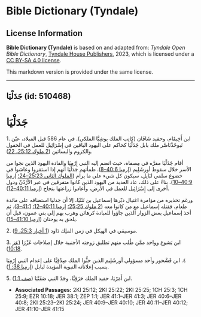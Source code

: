 # Bible Dictionary (Tyndale)

## License Information

**Bible Dictionary (Tyndale)** is based on and adapted from: _Tyndale Open Bible Dictionary_, [Tyndale House Publishers](https://tyndaleopenresources.com/), 2023, which is licensed under a [CC BY-SA 4.0 license](https://creativecommons.org/licenses/by-sa/4.0/legalcode.en).

This markdown version is provided under the same license.



--------------------------------

## جَدَلْيَا (id: 510468)

جَدَلْيَا
=========

1\. ابن أَخِيقَام، وحفيد شَافَان (كاتِب الملك يوشِيَّا الملكي). في عام 586 قبل الميلاد، عيّن نَبوخَذْنَاصَّر ملك بابل جَدَلْيَا كحاكم على اليهود الباقين في إِسْرَائِيل للعمل في الحقول والكروم والبساتين ([2 ملوك 25:12، 22](https://ref.ly/2Kgs25:12,2Kgs25:22)).

أقام جَدَلْيَا مقرَّه في مِصفاة، حيث انضم إليه النبي إِرْمِيَا والقادة اليهود الذين نجوا من الأسر خلال سقوط أورشَلِيم ([إرميا 40:6–8](https://ref.ly/Jer40:6-Jer40:8)). طمأنهم جَدَلْيَا أنهم إذا استقروا وعاشوا في خضوع سلمي لبَابِل، سيكون كل شيء على ما يرام ([الملوك الثاني 25:23–24؛](https://ref.ly/2Kgs25:23-2Kgs25:24) [إرميا 40:9–10](https://ref.ly/Jer40:9-Jer40:10)). بناءً على ذلك، عاد العديد من اليهود الذين كانوا متفرقين في عبر الأرْدُنّ ودول أخرى إلى إِسْرَائِيل للعمل في الأرض، وأعادوا زراعتها بنجاح ([إرميا 40:11–12](https://ref.ly/Jer40:11-Jer40:12)).

ورغم تحذيره من مؤامرة اغتيال دبّرها إسماعيل بن نَثَنْيَا، إلا أن جدليا استضافه على مائدة طعام، فقتله إسماعيل مع من كانوا معه ([2 ملوك 25:25؛](https://ref.ly/2Kgs25:25) [إرميا 40:11–12؛](https://ref.ly/Jer40:11-Jer40:12) [41:1–3](https://ref.ly/Jer41:1-Jer41:3)). ثم أخذ إسماعيل بعض الزوار الذين جاؤوا للعبادة كرهائن وهرب بهم إلى بني عمون، قبل أن يلحق به يوحنان ([إرميا 41:10–15](https://ref.ly/Jer41:10-Jer41:15)).

2\. موسيقي في الهيكل في زمن الملِك دَاود ([1 أخبار 25:3، 9](https://ref.ly/1Chr25:3,1Chr25:9)).

3\. ابن يَشوع وواحد ممَّن طُلب منهم تطليق زوجته الأجنبية خلال إصلاحات عَزْرَا ([عز 10:18](https://ref.ly/Ezra10:18)).

٤. ابن فَشْحور وأحد مسؤولي أورشَلِيم الذين حثُّوا الملك صِدْقِيَّا على إعدام النبي إِرْمِيَا بسبب إعلاناته النبوية المؤيدة لبابل ([إرميا 38: 1](https://ref.ly/Jer38:1)).

5\. ابن أَمَرْيَا، حفيد الملك حَزَقِيَّا، وجَدّ النبي صَفَنْيَا ([صف 1:1](https://ref.ly/Zeph1:1)).

* **Associated Passages:** 2KI 25:12; 2KI 25:22; 2KI 25:25; 1CH 25:3; 1CH 25:9; EZR 10:18; JER 38:1; ZEP 1:1; JER 41:1–JER 41:3; JER 40:6–JER 40:8; 2KI 25:23–2KI 25:24; JER 40:9–JER 40:10; JER 40:11–JER 40:12; JER 41:10–JER 41:15


